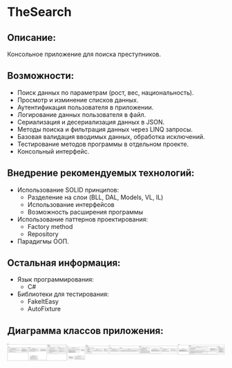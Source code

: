 ﻿# TheSearch

## Описание:

Консольное приложение для поиска преступников.

## Возможности:

- Поиск данных по параметрам (рост, вес, национальность).
- Просмотр и изминение списков данных.
- Аутентификация пользователя в приложении.
- Логирование данных пользователя в файл.
- Сериализация и десериализация данных в JSON.
- Методы поиска и фильтрация данных через LINQ запросы.
- Базовая валидация вводимых данных, обработка исключений.
- Тестирование методов программы в отдельном проекте.
- Консольный интерфейс.

## Внедрение рекомендуемых технологий:
- Использование SOLID принципов:
    - Разделение на слои (BLL, DAL, Models, VL, IL)
    - Использование интерфейсов
    - Возможность расширения программы
- Использование паттернов проектирования:
    - Factory method
    - Repository
- Парадигмы ООП.

## Остальная информация:
- Язык программирования:
    - С#
- Библиотеки для тестирования:
    - FakeItEasy
    - AutoFixture
## Диаграмма классов приложения:
![class_diagram.svg](class_diagram.svg)

